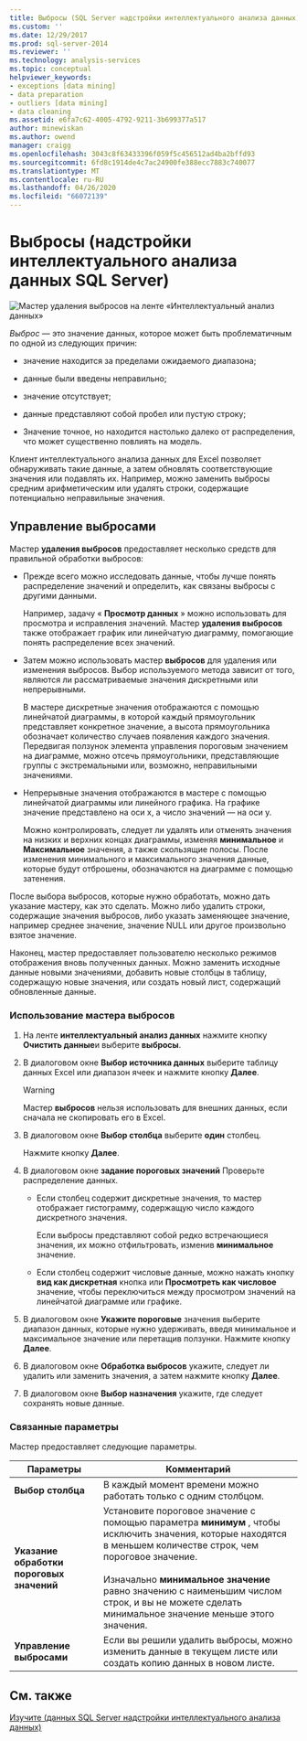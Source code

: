 ```yaml
---
title: Выбросы (SQL Server надстройки интеллектуального анализа данных) | Документация Майкрософт
ms.custom: ''
ms.date: 12/29/2017
ms.prod: sql-server-2014
ms.reviewer: ''
ms.technology: analysis-services
ms.topic: conceptual
helpviewer_keywords:
- exceptions [data mining]
- data preparation
- outliers [data mining]
- data cleaning
ms.assetid: e6fa7c62-4005-4792-9211-3b699377a517
author: minewiskan
ms.author: owend
manager: craigg
ms.openlocfilehash: 3043c8f63433396f059f5c456512ad4ba2bffd93
ms.sourcegitcommit: 6fd8c1914de4c7ac24900fe388ecc7883c740077
ms.translationtype: MT
ms.contentlocale: ru-RU
ms.lasthandoff: 04/26/2020
ms.locfileid: "66072139"
---
```

# <a name="outliers-sql-server-data-mining-add-ins"></a>Выбросы (надстройки интеллектуального анализа данных SQL Server)
  ![Мастер удаления выбросов на ленте «Интеллектуальный анализ данных»](media/dmc-outliers.gif "Мастер удаления выбросов на ленте «Интеллектуальный анализ данных»")  
  
 *Выброс* — это значение данных, которое может быть проблематичным по одной из следующих причин:  
  
-   значение находится за пределами ожидаемого диапазона;  
  
-   данные были введены неправильно;  
  
-   значение отсутствует;  
  
-   данные представляют собой пробел или пустую строку;  
  
-   Значение точное, но находится настолько далеко от распределения, что может существенно повлиять на модель.  
  
 Клиент интеллектуального анализа данных для Excel позволяет обнаруживать такие данные, а затем обновлять соответствующие значения или подавлять их. Например, можно заменить выбросы средним арифметическим или удалять строки, содержащие потенциально неправильные значения.  
  
## <a name="handling-outliers"></a>Управление выбросами  
 Мастер **удаления выбросов** предоставляет несколько средств для правильной обработки выбросов:  
  
-   Прежде всего можно исследовать данные, чтобы лучше понять распределение значений и определить, как связаны выбросы с другими данными.  
  
     Например, задачу « **Просмотр данных** » можно использовать для просмотра и исправления значений. Мастер **удаления выбросов** также отображает график или линейчатую диаграмму, помогающие понять распределение всех значений.  
  
-   Затем можно использовать мастер **выбросов** для удаления или изменения выбросов. Выбор используемого метода зависит от того, являются ли рассматриваемые значения дискретными или непрерывными.  
  
     В мастере дискретные значения отображаются с помощью линейчатой диаграммы, в которой каждый прямоугольник представляет конкретное значение, а высота прямоугольника обозначает количество случаев появления каждого значения. Передвигая ползунок элемента управления пороговым значением на диаграмме, можно отсечь прямоугольники, представляющие группы с экстремальными или, возможно, неправильными значениями.  
  
-   Непрерывные значения отображаются в мастере с помощью линейчатой диаграммы или линейного графика. На графике значение представлено на оси x, а число значений — на оси y.  
  
     Можно контролировать, следует ли удалять или отменять значения на низких и верхних концах диаграммы, изменяя **минимальное** и **Максимальное** значения, а также скользящие полосы. После изменения минимального и максимального значения данные, которые будут отброшены, обозначаются на диаграмме с помощью затенения.  
  
 После выбора выбросов, которые нужно обработать, можно дать указание мастеру, как это сделать. Можно либо удалить строки, содержащие значения выбросов, либо указать заменяющее значение, например среднее значение, значение NULL или другое произвольно взятое значение.  
  
 Наконец, мастер предоставляет пользователю несколько режимов отображения вновь полученных данных. Можно заменить исходные данные новыми значениями, добавить новые столбцы в таблицу, содержащую новые значения, или создать новый лист, содержащий обновленные данные.  
  
### <a name="using-the-outlier-wizard"></a>Использование мастера выбросов  
  
1.  На ленте **интеллектуальный анализ данных** нажмите кнопку **Очистить данные**и выберите **выбросы**.  
  
2.  В диалоговом окне **Выбор источника данных** выберите таблицу данных Excel или диапазон ячеек и нажмите кнопку **Далее**.  
  
    > [!WARNING]  
    >  Мастер **выбросов** нельзя использовать для внешних данных, если сначала не скопировать его в Excel.  
  
3.  В диалоговом окне **Выбор столбца** выберите **один** столбец.  
  
     Нажмите кнопку **Далее**.  
  
4.  В диалоговом окне **задание пороговых значений** Проверьте распределение данных.  
  
    -   Если столбец содержит дискретные значения, то мастер отображает гистограмму, содержащую число каждого дискретного значения.  
  
         Если выбросы представляют собой редко встречающиеся значения, их можно отфильтровать, изменив **минимальное** значение.  
  
    -   Если столбец содержит числовые данные, можно нажать кнопку **вид как дискретная** кнопка или **Просмотреть как числовое** значение, чтобы переключиться между просмотром значений на линейчатой диаграмме или графике.  
  
5.  В диалоговом окне **Укажите пороговые** значения выберите диапазон данных, которые нужно удерживать, введя минимальное и максимальное значение или перетащив ползунки. Нажмите кнопку **Далее**.  
  
6.  В диалоговом окне **Обработка выбросов** укажите, следует ли удалить или заменить значения, а затем нажмите кнопку **Далее**.  
  
7.  В диалоговом окне **Выбор назначения** укажите, где следует сохранять новые данные.  
  
### <a name="related-options"></a>Связанные параметры  
 Мастер предоставляет следующие параметры.  
  
|**Параметры**|**Комментарий**|  
|-----------------|-----------------|  
|**Выбор столбца**|В каждый момент времени можно работать только с одним столбцом.|  
|**Указание обработки пороговых значений**|Установите пороговое значение с помощью параметра **минимум** , чтобы исключить значения, которые находятся в меньшем количестве строк, чем пороговое значение.<br /><br /> Изначально **минимальное значение** равно значению с наименьшим числом строк, и вы не можете сделать минимальное значение меньше этого значения.|  
|**Управление выбросами**|Если вы решили удалить выбросы, можно изменить данные в текущем листе или создать копию данных в новом листе.|  
  
## <a name="see-also"></a>См. также  
 [Изучите &#40;данных SQL Server надстройки интеллектуального анализа данных&#41;](explore-data-sql-server-data-mining-add-ins.md)  
  
  
